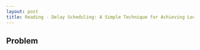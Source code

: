```yaml
---
layout: post
title: Reading - Delay Scheduling: A Simple Technique for Achieving Locality and Fairness in Cluster Scheduling
---
```


## Problem
